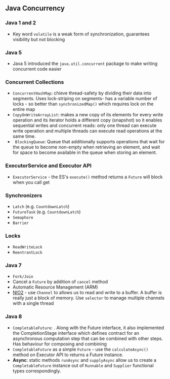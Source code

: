 ## Java Concurrency

### Java 1 and 2

- Key word `volatile` is a weak form of synchronization, guarantees visibility but not blocking

### Java 5

- Java 5 introduced the `java.util.concurrent` package to make writing concurrent code easier

### Concurrent Collections
- `ConcurrentHashMap`: chieve thread-safety by dividing their data into segments. Uses lock-striping on segments- has a variable number of locks - so better than `synchronizedMap()` which requires lock on the entire map
- `CopyOnWriteArrayList`: makes a new copy of its elements for every write operation and its iterator holds a different copy (snapshot) so it enables sequential writes and concurrent reads: only one thread can execute write operation and multiple threads can execute read operations at the same time.
- ` BlockingQueue`:  Queue that additionally supports operations that wait for the queue to become non-empty when retrieving an element, and wait for space to become available in the queue when storing an element.

### ExecutorService and Executor API
- `ExecutorService` - the ES's `execute()` method returns a `Future` will block when you call get 

### Synchronizers
- `Latch` (e.g. `CountdownLatch`)
- `FutureTask` (e.g. `CountdownLatch`)
- `Semaphore` 
- `Barrier`

### Locks
- `ReadWriteLock`
- `ReentrantLock`


### Java 7
- `Fork/Join`
- Cancel a `Future` by addition of `cancel` method
- Automatic Resource Management (ARM)
- [NIO2](https://www.baeldung.com/java-nio-vs-nio-2) - use `Channel` to allows us to read and write to a buffer. A buffer is really just a block of memory. Use `selector` to manage multiple channels with a single thread

### Java 8
- `CompletableFuture`: . Along with the Future interface, it also implemented the CompletionStage interface which defines  contract for an asynchronous computation step that can be combined with other steps. Has behaviour for composing and combining
- `CompletableFuture` as a simple `Future` - use the `calculateAsync()` method on Executor API to returns a Future instance.
- **Async**: static methods `runAsync` and `supplyAsync` allow us to create a `CompletableFuture` instance out of `Runnable` and `Supplier` functional types correspondingly. 
